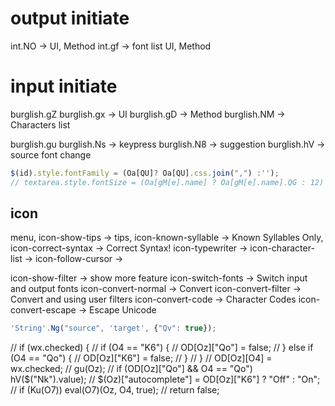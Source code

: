 output initiate
=================
int.NO -> UI, Method
int.gf -> font list UI, Method

input initiate
=================
burglish.gZ
burglish.gx -> UI
  burglish.gD -> Method
  burglish.NM -> Characters list

burglish.gu
burglish.Ns -> keypress
burglish.N8 -> suggestion
burglish.hV -> source font change



```javascript
$(id).style.fontFamily = (Oa[QU]? Oa[QU].css.join(",") :'');
// textarea.style.fontSize = (Oa[gM[e].name] ? Oa[gM[e].name].QG : 12) + 'pt';

```
icon
-----
menu,
icon-show-tips -> tips,
icon-known-syllable -> Known Syllables Only,
icon-correct-syntax -> Correct Syntax!
icon-typewriter ->
icon-character-list ->
icon-follow-cursor ->

icon-show-filter -> show more feature
icon-switch-fonts -> Switch input and output fonts
icon-convert-normal -> Convert
icon-convert-filter -> Convert and using user filters
icon-convert-code -> Character Codes
icon-convert-escape -> Escape Unicode

```javascript
'String'.Ng("source", 'target', {"Qv": true});
```


// if (wx.checked) {
//   if (O4 == "K6") {
//     OD[Oz]["Qo"] = false;
//   } else if (O4 == "Qo") {
//     OD[Oz]["K6"] = false;
//   }
// }
// OD[Oz][O4] = wx.checked;
// gu(Oz);
// if (OD[Oz]["Qo"] && O4 == "Qo") hV($("Nk").value);
// $(Oz)["autocomplete"] = OD[Oz]["K6"] ? "Off" : "On";
// if (Ku(O7)) eval(O7)(Oz, O4, true);
// return false;